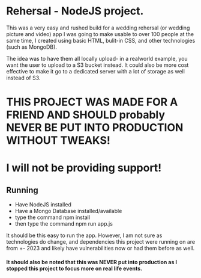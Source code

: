 # Rehersal - NodeJS project.

This was a very easy and rushed build for a wedding rehersal (or wedding picture and video) app I was going to make usable to over 100 people at the same time, I created using basic HTML, bulit-in CSS, and other technologies (such as MongoDB).

The idea was to have them all locally upload- in a realworld example, you want the user to upload to a S3 bucket instead. 
It could also be more cost effective to make it go to a dedicated server with a lot of storage as well instead of S3.

# THIS PROJECT WAS MADE FOR A FRIEND AND SHOULD probably NEVER BE PUT INTO PRODUCTION WITHOUT TWEAKS!

# I will not be providing support!

## Running
- Have NodeJS installed
- Have a Mongo Database installed/available
- type the command npm install
- then type the command npm run app.js 

It should be this easy to run the app. However, I am not sure as technologies do change, and dependencies this project were running on are from +- 2023 and likely have vulnerabilities now or had them before as well. 

#### It should also be noted that this was NEVER put into production as I stopped this project to focus more on real life events.
